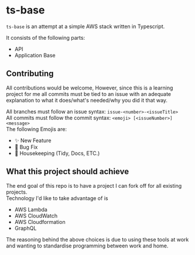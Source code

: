 # ts-base
`ts-base` is an attempt at a simple AWS stack written in Typescript.

It consists of the following parts:
- API
- Application Base

## Contributing
All contributions would be welcome, However, since this is a learning project for me all commits must be tied to an issue with an adequate explanation to what it does/what's needed/why you did it that way.

All branches must follow an issue syntax: `issue-<number>-<issueTitle>`  
All commits must follow the commit syntax: `<emoji> [<issueNumber>] <message>`  
The following Emojis are:  
- ✨ New Feature
- 🐛 Bug Fix
- 🧹 Housekeeping (Tidy, Docs, ETC.)

## What this project should achieve 
The end goal of this repo is to have a project I can fork off for all existing projects.  
Technology I'd like to take advantage of is
- AWS Lambda
- AWS CloudWatch
- AWS Cloudformation
- GraphQL 

The reasoning behind the above choices is due to using these tools at work and wanting to standardise programming between work and home.